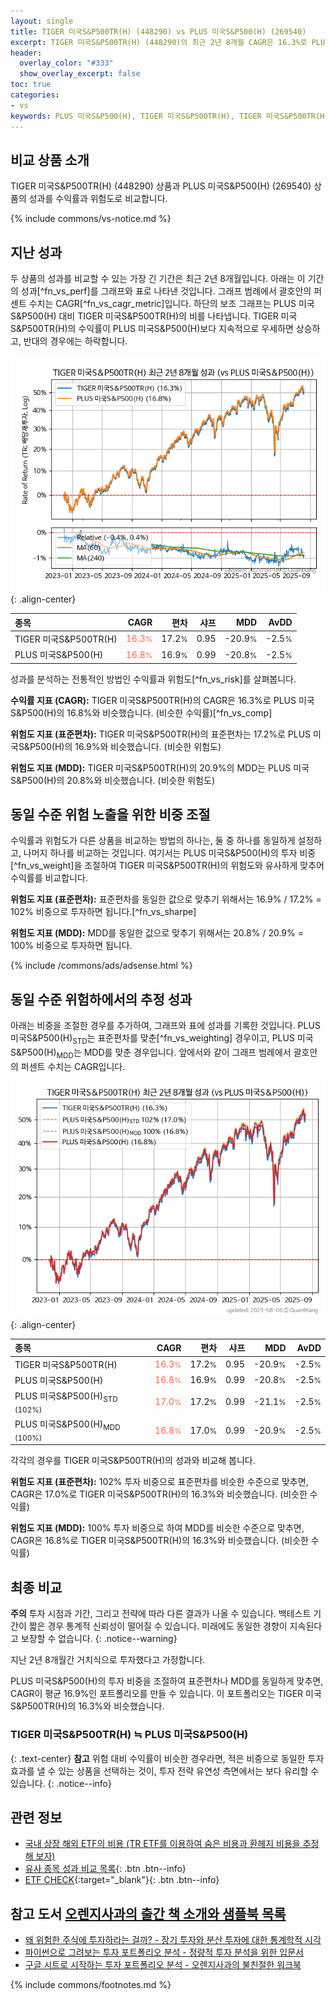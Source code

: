 ```yaml
---
layout: single
title: TIGER 미국S&P500TR(H) (448290) vs PLUS 미국S&P500(H) (269540)
excerpt: TIGER 미국S&P500TR(H) (448290)의 최근 2년 8개월 CAGR은 16.3%로 PLUS 미국S&P500(H) (269540)의 16.8%와 비슷했습니다.
header:
  overlay_color: "#333"
  show_overlay_excerpt: false
toc: true
categories:
- vs
keywords: PLUS 미국S&P500(H), TIGER 미국S&P500TR(H), TIGER 미국S&P500TR(H) PLUS 미국S&P500(H) 비교, 448290, 269540, 448290 448290 비교
---
```


## 비교 상품 소개


TIGER 미국S&P500TR(H) (448290) 상품과 PLUS 미국S&P500(H) (269540) 상품의 성과를 수익률과 위험도로 비교합니다.





{% include commons/vs-notice.md %}

## 지난 성과

두 상품의 성과를 비교할 수 있는 가장 긴 기간은 최근 2년 8개월입니다. 아래는 이 기간의 성과[^fn_vs_perf]를 그래프와 표로 나타낸 것입니다.
그래프 범례에서 괄호안의 퍼센트 수치는 CAGR[^fn_vs_cagr_metric]입니다.
하단의 보조 그래프는 PLUS 미국S&P500(H) 대비 TIGER 미국S&P500TR(H)의 비를 나타냅니다.
TIGER 미국S&P500TR(H)의 수익률이 PLUS 미국S&P500(H)보다 지속적으로 우세하면 상승하고, 반대의 경우에는 하락합니다.

![TIGER 미국S&P500TR(H)](/vs/images/448290-vs-269540_dual.png){: .align-center}

| **종목** | **CAGR** | **편차** | **샤프** | **MDD** | **AvDD** |
| :------------ | ------: | -----------: | -------: | ------: | -------: |
| TIGER 미국S&P500TR(H) | <span style="color: tomato">16.3<small>%</small></span> | 17.2<small>%</small> | 0.95 | -20.9<small>%</small> | -2.5<small>%</small> |
| PLUS 미국S&P500(H) | <span style="color: tomato">16.8<small>%</small></span> | 16.9<small>%</small> | 0.99 | -20.8<small>%</small> | -2.5<small>%</small> |

<!-- more -->


성과를 분석하는 전통적인 방법인 수익률과 위험도[^fn_vs_risk]를 살펴봅니다.

**수익률 지표 (CAGR):** TIGER 미국S&P500TR(H)의 CAGR은 16.3%로 PLUS 미국S&P500(H)의 16.8%와 비슷했습니다. (비슷한 수익률)[^fn_vs_comp]

**위험도 지표 (표준편차):** TIGER 미국S&P500TR(H)의 표준편차는 17.2%로 PLUS 미국S&P500(H)의 16.9%와 비슷했습니다. (비슷한 위험도)

**위험도 지표 (MDD):** TIGER 미국S&P500TR(H)의 20.9%의 MDD는 PLUS 미국S&P500(H)의 20.8%와 비슷했습니다. (비슷한 위험도)



## 동일 수준 위험 노출을 위한 비중 조절

수익률과 위험도가 다른 상품을 비교하는 방법의 하나는, 둘 중 하나를 동일하게 설정하고, 나머지 하나를 비교하는 것입니다.
여기서는 PLUS 미국S&P500(H)의 투자 비중[^fn_vs_weight]을 조절하여 TIGER 미국S&P500TR(H)의 위험도와 유사하게 맞추어 수익률를 비교합니다.

**위험도 지표 (표준편차):** 표준편차를 동일한 값으로 맞추기 위해서는 16.9% / 17.2% = 102% 비중으로 투자하면 됩니다.[^fn_vs_sharpe]

**위험도 지표 (MDD):** MDD를 동일한 값으로 맞추기 위해서는 20.8% / 20.9% = 100% 비중으로 투자하면 됩니다.


{% include /commons/ads/adsense.html %}



## 동일 수준 위험하에서의 추정 성과

아래는 비중을 조절한 경우를 추가하여, 그래프와 표에 성과를 기록한 것입니다.
PLUS 미국S&P500(H)<sub>STD</sub>는 표준편차를 맞춘[^fn_vs_weighting] 경우이고, PLUS 미국S&P500(H)<sub>MDD</sub>는 MDD를 맞춘 경우입니다.
앞에서와 같이 그래프 범례에서 괄호안의 퍼센트 수치는 CAGR입니다.


![TIGER 미국S&P500TR(H)](/vs/images/448290-vs-269540.png){: .align-center}



| **종목** | **CAGR** | **편차** | **샤프** | **MDD** | **AvDD** |
| :------------ | ------: | -----------: | -------: | ------: | -------: |
| TIGER 미국S&P500TR(H) | <span style="color: tomato">16.3<small>%</small></span> | 17.2<small>%</small> | 0.95 | -20.9<small>%</small> | -2.5<small>%</small> |
| PLUS 미국S&P500(H) | <span style="color: tomato">16.8<small>%</small></span> | 16.9<small>%</small> | 0.99 | -20.8<small>%</small> | -2.5<small>%</small> |
| PLUS 미국S&P500(H)<sub>STD</sub> <small>(102%)</small> | <span style="color: tomato">17.0<small>%</small></span> | 17.2<small>%</small> | 0.99 | -21.1<small>%</small> | -2.5<small>%</small> |
| PLUS 미국S&P500(H)<sub>MDD</sub> <small>(100%)</small> | <span style="color: tomato">16.8<small>%</small></span> | 17.0<small>%</small> | 0.99 | -20.9<small>%</small> | -2.5<small>%</small> |



각각의 경우를 TIGER 미국S&P500TR(H)의 성과와 비교해 봅니다.

**위험도 지표 (표준편차):** 102% 투자 비중으로 표준편차를 비슷한 수준으로 맞추면, CAGR은 17.0%로 TIGER 미국S&P500TR(H)의 16.3%와 비슷했습니다. (비슷한 수익률)

**위험도 지표 (MDD):** 100% 투자 비중으로 하여 MDD를 비슷한 수준으로 맞추면, CAGR은 16.8%로 TIGER 미국S&P500TR(H)의 16.3%와 비슷했습니다. (비슷한 수익률)




## 최종 비교

**주의** 투자 시점과 기간, 그리고 전략에 따라 다른 결과가 나올 수 있습니다. 백테스트 기간이 짧은 경우 통계적 신뢰성이 떨어질 수 있습니다. 미래에도 동일한 경향이 지속된다고 보장할 수 없습니다.
{: .notice--warning}

지난 2년 8개월간 거치식으로 투자했다고 가정합니다.

PLUS 미국S&P500(H)의 투자 비중을 조절하여 표준편차나 MDD를 동일하게 맞추면, CAGR이 평균 16.9%인 포트폴리오를 만들 수 있습니다.
이 포트폴리오는 TIGER 미국S&P500TR(H)의 16.3%와 비슷했습니다.

### TIGER 미국S&P500TR(H) ≒ PLUS 미국S&P500(H)
{: .text-center}
**참고** 위험 대비 수익률이 비슷한 경우라면, 적은 비중으로 동일한 투자 효과를 낼 수 있는 상품을 선택하는 것이, 투자 전략 유연성 측면에서는 보다 유리할 수 있습니다.
{: .notice--info}


## 관련 정보

- [국내 상장 해외 ETF의 비용 (TR ETF를 이용하여 숨은 비용과 환헤지 비용을 추정해 보자)](https://kongdori.tistory.com/270)
- [유사 종목 성과 비교 목록](/vs/){: .btn .btn--info}
- [ETF CHECK](https://www.etfcheck.co.kr/mobile/etpitem/269540/compare?compCode%5B%5D=448290){:target="_blank"}{: .btn .btn--info}


## 참고 도서 [오렌지사과의 출간 책 소개와 샘플북 목록](https://kongdori.tistory.com/691)

- [왜 위험한 주식에 투자하라는 걸까? - 장기 투자와 분산 투자에 대한 통계학적 시각](https://kongdori.tistory.com/421)
- [파이썬으로 그려보는 투자 포트폴리오 분석  - 정량적 투자 분석을 위한 입문서](https://kongdori.tistory.com/643)
- [구글 시트로 시작하는 투자 포트폴리오 분석 - 오렌지사과의 불친절한 워크북](https://kongdori.tistory.com/449)

{% include commons/footnotes.md %}